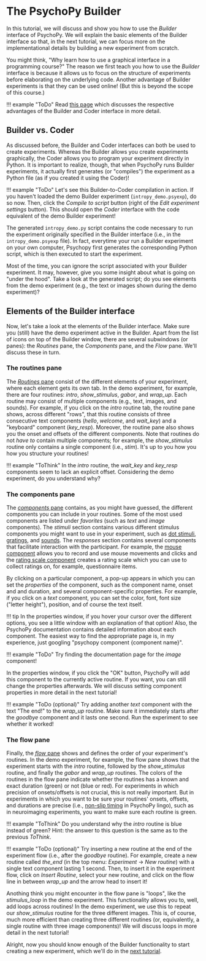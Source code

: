 # The PsychoPy Builder
In this tutorial, we will discuss and show you how to use the *Builder* interface of PsychoPy. We will explain the basic elements of the Builder interface so that, in the next tutorial, we can focus more on the implementational details by building a new experiment from scratch.

You might think, "Why learn how to use a graphical interface in a programming course?" The reason we first teach you how to use the *Builder* interface is because it allows us to focus on the structure of experiments before elaborating on the underlying code. Another advantage of Builder experiments is that they can be used online! (But this is beyond the scope of this course.)

!!! example "ToDo"
    Read [this page](https://workshops.psychopy.org/3days/10introductions.html) which discusses the respective advantages of the Builder and Coder interface in more detail.

## Builder vs. Coder
As discussed before, the Builder and Coder interfaces can both be used to create experiments. Whereas the Builder allows you create experiments graphically, the Coder allows you to program your experiment directly in Python. It is important to realize, though, that when PsychoPy runs Builder experiments, it actually first generates (or "compiles") the experiment as a Python file (as if you created it using the Coder)! 

!!! example "ToDo"
    Let's see this Builder-to-Coder compilation in action. If you haven't loaded the demo Builder experiment (`intropy_demo.psyexp`), do so now. Then, click the *Compile to script* button (right of the *Edit experiment settings* button). This should open the *Coder* interface with the code equivalent of the demo Builder experiment!

The generated `intropy_demo.py` script contains the code necessary to run the experiment originally specified in the Builder interface (i.e., in the `intropy_demo.psyexp` file). In fact, everytime your run a Builder experiment on your own computer, Psychopy first generates the corresponding Python script, which is then executed to start the experiment. 

Most of the time, you can ignore the script associated with your Builder experiment. It may, however, give you some insight about what is going on "under the hood". Take a look at the generated script; do you see elements from the demo experiment (e.g., the text or images shown during the demo experiment)?

## Elements of the Builder interface
Now, let's take a look at the elements of the Builder interface. Make sure you (still) have the demo experiment active in the Builder. Apart from the list of icons on top of the Builder window, there are several subwindows (or panes): the *Routines* pane, the *Components* pane, and the *Flow* pane. We'll discuss these in turn.

### The routines pane
The [*Routines* pane](https://www.psychopy.org/builder/routines.html
) consist of the different elements of your experiment, where each element gets its own tab. In the demo experiment, for example, there are four routines: *intro*, *show_stimulus*, *gabor*, and *wrap_up*. Each routine may consist of multiple components (e.g., text, images, and sounds). For example, if you click on the *intro* routine tab, the routine pane shows, across different "rows", that this routine consists of three consecutive text components (*hello*, *welcome*, and *wait_key*) and a "keyboard" component (*key_resp*). Moreover, the routine pane also shows you the onset and offsets of the different components. Note that routines do not *have to* contain multiple components; for example, the *show_stimulus* routine only contains a single component (i.e., *stim*). It's up to you how you how you structure your routines!

!!! example "ToThink"
    In the *intro* routine, the *wait_key* and *key_resp* components seem to lack an explicit offset. Considering the demo experiment, do you understand why?

### The components pane
The [*components* pane](https://www.psychopy.org/builder/components.html
) contains, as you might have guessed, the different components you can include in your routines. Some of the most used components are listed under *favorites* (such as *text* and *image* components). The *stimuli* section contains various different stimulus components you might want to use in your experiment, such as [dot stimuli](https://www.psychopy.org/builder/components/dots.html), [gratings](https://www.psychopy.org/builder/components/grating.html), and [sounds](https://www.psychopy.org/builder/components/sound.html). The *responses* section contains several components that facilitate interaction with the participant. For example, the [mouse component](https://www.psychopy.org/builder/components/mouse.html) allows you to record and use mouse movements and clicks and the [rating scale component](https://www.psychopy.org/builder/components/ratingscale.html) creates a rating scale which you can use to collect ratings on, for example, questionnaire items.

By clicking on a particular component, a pop-up appears in which you can set the *properties* of the component, such as the component name, onset and and duration, and several component-specific properties. For example, if you click on a *text* component, you can set the color, font, font size ("letter height"), position, and of course the text itself. 

!!! tip 
    In the properties window, if you hover your cursor over the different options, you see a little window with an explanation of that option! Also, the PsychoPy documentation contains detailed information about each component. The easiest way to find the appropriate page is, in my experience, just googling "psychopy component {component name}".

!!! example "ToDo"
    Try finding the documentation page for the *image* component!

In the properties window, if you click the "OK" button, PsychoPy will add this component to the currently active routine. If you want, you can still change the properties afterwards. We will discuss setting component properties in more detail in the next tutorial!

!!! example "ToDo (optional)"
    Try adding another *text* component with the text "The end!" to the *wrap_up* routine. Make sure it immediately starts after the *goodbye* component and it lasts one second. Run the experiment to see whether it worked!

### The flow pane
Finally, the [*flow* pane](https://www.psychopy.org/builder/flow.html) shows and defines the order of your experiment's routines. In the demo experiment, for example, the flow pane shows that the experiment starts with the *intro* routine, followed by the *show_stimulus* routine, and finally the *gabor* and *wrap_up* routines. The colors of the routines in the flow pane indicate whether the routines has a known and exact duration (green) or not (blue or red). For experiments in which precision of onsets/offsets is not crucial, this is not really important. But in experiments in which you want to be sure your routines' onsets, offsets, and durations are precise (i.e., [non-slip timing](https://www.psychopy.org/general/timing/nonSlipTiming.html) in PsychoPy lingo), such as in neuroimaging experiments, you want to make sure each routine is green.

!!! example "ToThink"
    Do you understand why the *intro* routine is blue instead of green? Hint: the answer to this question is the same as to the previous *ToThink*.

!!! example "ToDo (optional)"
    Try inserting a new routine at the end of the experiment flow (i.e., after the *goodbye* routine). For example, create a new routine called *the_end* (in the top menu: *Experiment* &rarr; *New routine*) with a single text component lasting 1 second. Then, to insert it in the experiment flow, click on *Insert Routine*, select your new routine, and click on the flow line in between *wrap_up* and the arrow head to insert it!

Anothing think you might encounter in the flow pane is "loops", like the *stimulus_loop* in the demo experiment. This functionality allows you to, well, add loops across routines! In the demo experiment, we use this to repeat our *show_stimulus* routine for the three different images. This is, of course, much more efficient than creating three different routines (or, equivalently, a single routine with three image components)! We will discuss loops in more detail in the next tutorial!

Alright, now you should know enough of the Builder functionality to start creating a new experiment, which we'll do in the [next tutorial](psychopy_builder_part2.md).